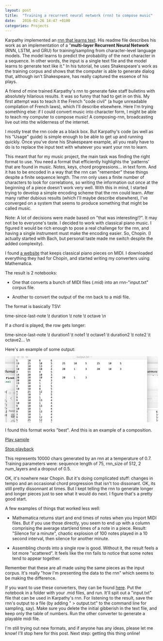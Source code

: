 ```yaml
---
layout: post
title:  "Training a recurrent neural network (rnn) to compose music"
date:   2016-02-26 14:47 +0100
categories: Projects
---
```


Karpathy implemented an [rnn that learns text]. His readme file describes his work as an implementation of a
"**multi-layer Recurrent Neural Network** (RNN, LSTM, and GRU) for training/sampling from character-level language models. 
The model learns to predict the probability of the next character in a sequence. 
In other words, the input is a single text file and the model learns to generate text like it."
In his tutorial, he uses Shakespeare's work as the training corpus and shows that the computer is able to generate dialog that, 
although isn't Shakespeare, has really captured the essence of his plays.

A friend of mine trained Karpathy's rnn to generate fake staff bulletins with absolutely hilarious results. 
It was so funny that had to get in on this. My first attempt was to teach it the French "code civil" 
(a huge unreadable compilation of French laws), which I'll describe elsewhere.
Here I'm trying something else: if I could convert music into character form, 
I might be able to teach my computer to compose music! A composing-rnn, broadcasting live out into the wilderness of the internet.

I mostly treat the rnn code as a black box. But Karpathy's code (as well as his "Usage" guide) is simple enough to be able to get up and running quickly.
Once you've done his Shakespeare example, all you really have to do is to replace the input text with whatever you want your rnn to learn.
 
This meant that for my music project, the main task was finding the right format to use. 
You need a format that efficiently highlights the 'patterns' that are found in music. Notes, keys, chord progressions...
in text form. And it has to be encoded in a way that the rnn can "remember" these things despite a finite sequence length.
The rnn only uses a finite number of characters to look for correlations, so writing the information out once at the beginning of a piece doesn't work very well.
With this in mind, I started trying to develop a simple encoding scheme that the rnn could learn. 
After many rather dubious results (which I'll maybe describe elsewhere), 
I've converged on a system that seems to produce something that might be called music.

Note: A lot of decisions were made based on "that was interesting!?". It may not be to everyone's taste.
I decided to work with classical piano music. I figured it would be rich enough to pose a real challenge for the rnn, 
and having a single instrument must make the encoding easier.
So, Chopin. (I actually started with Bach, but personal taste made me switch despite the added complexity).

I found [a website] that keeps classical piano pieces on MIDI. I downloaded everything they had for Chopin, and started 
writing my converters using Mathematica.

The result is 2 notebooks:
 
- One that converts a bunch of MIDI files (.mid) into an rnn-"input.txt" corpus file.

- Another to convert the output of the rnn back to a midi file.

The format is basically TSV:

time-since-last-note \t duration \t note \t octave \n

If a chord is played, the row gets longer:

time-since-last-note \t duration1 \t note1 \t octave1 \t duration2 \t note2 \t octave2... \n

Here's an example of some output:

![example](/photos/outputtxtexample.png)

I found this format works "best". And this is an example of a composition.

<script type='text/javascript' src='http://midijs.net/lib/midi.js'>
</script>
<a href="#" onClick="MIDIjs.play('../../../../midi/output2.mid');">Play sample</a>

<a href="#" onClick="MIDIjs.stop();">Stop playback</a>

This represents 10000 chars generated by an rnn at a temperature of 0.7. 
Training parameters were: sequence length of 75, rnn_size of 512, 2 num_layers and a dropout of 0.5.

OK, it's nowhere near Chopin. But it's doing complicated stuff: 
changes in tempo and an occasional chord progression that isn't too dissonant. OK, its still pretty dissonnant at times.
But I kept telling the rnn to generate longer and longer pieces just to see what it would do next.
I figure that's a pretty good start.

A few examples of things that worked less well:
 
- Mathematica returns start and end times of notes when you Import MIDI files. But if you use those directly, you seem to end up with a column
comprising the average start/end times of a note in a piece. 
Result: "Silence for a minute", chaotic explosion of 100 notes played in a 10 second interval, then silence for another minute.

- Assembling chords into a single row is good. Without it, the result feels a lot more "scattered". 
It feels like the rnn fails to notice that some notes tend to appear together. 

Remember that these are all made using the same pieces as the input corpus. 
It's really "how I'm presenting the data to the rnn" which seems to be making the difference. 

If you want to use these converters, they can be found [here]. Put the notebook in a folder with your .mid files, and run.
It'll spit out a "input.txt" file that can be used in Karpathy's rnn. For listening to the result, save the rnn's output to a file 
(by adding " > output.txt" to the command line for sampling, say). 
Make sure you delete the initial gibberish in the text file, and keep only the table of numbers.
Run the other converter to generate a playable midi file.

I'm still trying out new formats, and if anyone has any ideas, please let me know!
I'll stop here for this post. Next step: getting this thing online!


[rnn that learns text]: https://github.com/karpathy/char-rnn
[a website]: http://www.piano-midi.de/chopin.htm
[here]: https://github.com/Stok/Chopino
